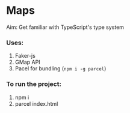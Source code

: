 # Maps
Aim: Get familiar with TypeScript's type system

### Uses:
1. Faker-js
2. GMap API
3. Pacel for bundling (`npm i -g parcel`)

### To run the project:
1. npm i
2. parcel index.html
